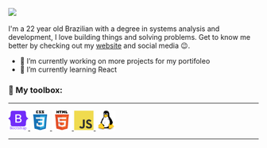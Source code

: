 ![](https://media.licdn.com/dms/image/D4D16AQGduUzPZQrzbQ/profile-displaybackgroundimage-shrink_350_1400/0/1722887118204?e=1728518400&v=beta&t=r8xEHgHc8_N_RzMjrFln-jl0-9oG1P3IqikL9c0OpEI)

I'm a 22 year old Brazilian with a degree in systems analysis and development, I love building things and solving problems. Get to know me better by checking out my [website](https://nascimentodev.com) and social media 😉.

- 🔭 I’m currently working on more projects for my portifoleo 
- 🌱 I’m currently learning React 

<h3 align="left">🧰  My toolbox:</h3>
<hr/>
<p align="left"> <a href="https://getbootstrap.com" target="_blank" rel="noreferrer"> <img src="https://raw.githubusercontent.com/devicons/devicon/master/icons/bootstrap/bootstrap-plain-wordmark.svg" alt="bootstrap" width="40" height="40"/> </a> <a href="https://www.w3schools.com/css/" target="_blank" rel="noreferrer"> <img src="https://raw.githubusercontent.com/devicons/devicon/master/icons/css3/css3-original-wordmark.svg" alt="css3" width="40" height="40"/> </a> <a href="https://www.w3.org/html/" target="_blank" rel="noreferrer"> <img src="https://raw.githubusercontent.com/devicons/devicon/master/icons/html5/html5-original-wordmark.svg" alt="html5" width="40" height="40"/> </a> <a href="https://developer.mozilla.org/en-US/docs/Web/JavaScript" target="_blank" rel="noreferrer"> <img src="https://raw.githubusercontent.com/devicons/devicon/master/icons/javascript/javascript-original.svg" alt="javascript" width="40" height="40"/> </a> <a href="https://www.linux.org/" target="_blank" rel="noreferrer"> <img src="https://raw.githubusercontent.com/devicons/devicon/master/icons/linux/linux-original.svg" alt="linux" width="40" height="40"/> </a> </p>

<hr/>
